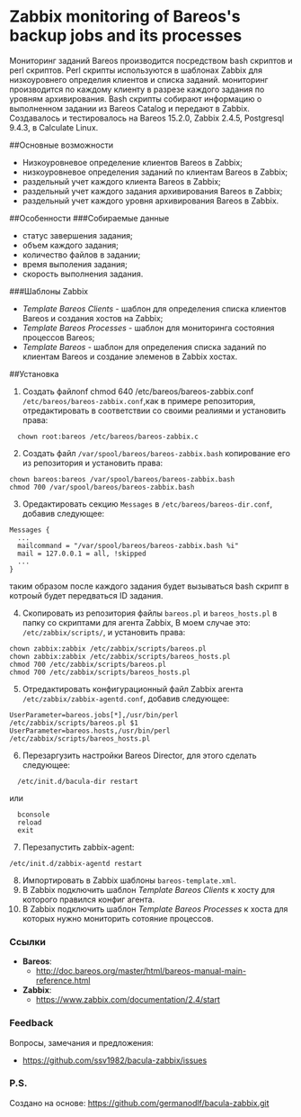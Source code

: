 # Zabbix monitoring of Bareos's backup jobs and its processes
Мониторинг заданий Bareos производится посредством bash скриптов и perl скриптов. Perl скрипты используются в шаблонах Zabbix для низкоуровнего определия клиентов и списка заданий. мониторинг производится по каждому клиенту в разрезе каждого задания по уровням архивирования. Bash скрипты собирают информацию о выполненном задании из Bareos Catalog и передают в Zabbix. Создавалось и тестировалось на Bareos 15.2.0, Zabbix 2.4.5, Postgresql 9.4.3, в Calculate Linux.

##Основные возможности
- Низкоуровневое определение клиентов Bareos в Zabbix;
- низкоуровневое определения заданий по клиентам Bareos в Zabbix;
- раздельный учет каждого клиента Bareos в Zabbix;
- раздельный учет каждого задания архивирования Bareos в Zabbix;
- раздельный учет каждого уровня архивирования Bareos в Zabbix.

##Особенности
###Собираемые данные
- статус завершения задания;
- объем каждого задания;
- количество файлов в задании;
- время выполения задания;
- скорость выполнения задания.

###Шаблоны Zabbix
- *Template Bareos Сlients* - шаблон для определения списка клиентов Bareos и создания хостов на Zabbix;
- *Template Bareos Processes* - шаблон для мониторинга состояния процессов Bareos;
- *Template Bareos* - шаблон для определения списка заданий по клиентам Bareos и создание элеменов в Zabbix хостах.

##Установка

1. Создать файлonf
    chmod 640 /etc/bareos/bareos-zabbix.conf `/etc/bareos/bareos-zabbix.conf`,как в примере репозитория, отредактировать в соответствии со своими реалиями и установить права:
  ```
    chown root:bareos /etc/bareos/bareos-zabbix.c
  ```

2. Создать файл `/var/spool/bareos/bareos-zabbix.bash` копирование его из репозитория и установить права:
  ```
  chown bareos:bareos /var/spool/bareos/bareos-zabbix.bash
  chmod 700 /var/spool/bareos/bareos-zabbix.bash
  ```
3. Оредактировать секцию `Messages` в `/etc/bareos/bareos-dir.conf`, добавив следующее:

  ```
  Messages {
    ...
    mailcommand = "/var/spool/bareos/bareos-zabbix.bash %i"
    mail = 127.0.0.1 = all, !skipped
    ...
  }
  ```
таким образом после каждого задания будет вызываться bash скрипт в котроый будет передваться ID задания.

4. Скопировать из репозитория файлы `bareos.pl` и `bareos_hosts.pl` в папку со скриптами для агента Zabbix, В моем случае это: `/etc/zabbix/scripts/`, и установить права:

  ```
  chown zabbix:zabbix /etc/zabbix/scripts/bareos.pl
  chown zabbix:zabbix /etc/zabbix/scripts/bareos_hosts.pl
  chmod 700 /etc/zabbix/scripts/bareos.pl
  chmod 700 /etc/zabbix/scripts/bareos_hosts.pl  
  ```
  
5. Отредактировать конфигурационный файл Zabbix агента `/etc/zabbix/zabbix-agentd.conf`, добавив следующее:
  
  ```
  UserParameter=bareos.jobs[*],/usr/bin/perl /etc/zabbix/scripts/bareos.pl $1                                       
  UserParameter=bareos.hosts,/usr/bin/perl /etc/zabbix/scripts/bareos_hosts.pl
  ```
6. Перезаргузить настройки Bareos Director, для этого сделать следующее:

  ```
    /etc/init.d/bacula-dir restart
  ```
  или 
  ```
    bconsole
    reload
    exit
  ```
7. Перезапустить zabbix-agent:

  ```
  /etc/init.d/zabbix-agentd restart
  ```
8. Импортировать в Zabbix шаблоны `bareos-template.xml`.
9. В Zabbix подключить шаблон *Template Bareos Сlients* к хосту для которого правился конфиг агента.
10. В Zabbix подключить шаблон *Template Bareos Processes* к хоста для которых нужно мониторить сотояние процессов.

### Ссылки

- **Bareos**:
  - http://doc.bareos.org/master/html/bareos-manual-main-reference.html
- **Zabbix**:
  - https://www.zabbix.com/documentation/2.4/start


### Feedback

Вопросы, замечания и предложения:

- https://github.com/ssv1982/bacula-zabbix/issues

### P.S.
Создано на основе:
    https://github.com/germanodlf/bacula-zabbix.git
